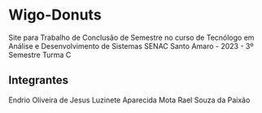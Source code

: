 # Wigo-Donuts

Site para Trabalho de Conclusão de Semestre no curso de Tecnólogo em Análise e Desenvolvimento de Sistemas
SENAC Santo Amaro - 2023 - 3º Semestre
Turma C

## Integrantes
Endrio Oliveira de Jesus
Luzinete Aparecida Mota
Rael Souza da Paixão
